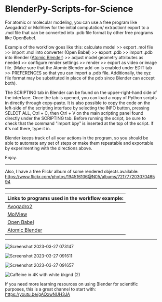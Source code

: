 # BlenderPy-Scripts-for-Science
For atomic or molecular modeling, you can use a free program like Avogadro2 or MolView for the initial computation/ extraction/ export to a .mol file that can be converted into .pdb file format by other free programs like OpenBabel. 

Example of the workflow goes like this: calculate model >> export .mol file >> import .mol into converter (Open Babel) >> export .pdb >> import .pdb into Blender ([Atomic Blender](https://docs.blender.org/manual/en/latest/addons/import_export/mesh_atomic.html)) >> adjust model geometry attributes as needed >> configure render settings >> render >> export as video or image file. 
(Make sure that the Atomic Blender add-on is enabled under EDIT tab >> PREFERENCES so that you can import a .pdb file. Additionally, the xyz file format may be substituted in place of the pdb since Blender can accept both).


The SCRIPTING tab in Blender can be found on the upper-right-hand side of the interface. Once the tab is opened, you can load a copy of Python scripts in directly through copy-paste. It is also possible to copy the code on the left-side of the scripting interface by selecting the INFO button, pressing SELECT ALL, Ctrl + C, then Ctrl + V on the main scripting panel found directly under the SCRIPTING tab. Before running the script, be sure to check that the command "import bpy" is inserted at the top of the script. If it's not there, type it in.

Blender keeps track of all your actions in the program, so you should be able to automate any set of steps or make them repeatable and exportable by experimenting with the directions above. 

Enjoy. 
_______________________________________________________________________________________________________________________________________________________________________

Also, I have a free Flickr album of some rendered objects available: https://www.flickr.com/photos/194516106@N05/albums/72177720307046594

_______________________________________________________________________________________________________________________________________________________________________

| Links to programs used in the workflow example: |
|-|
| [Avogadro2](https://github.com/openchemistry/avogadrolibs) |
| [MolView](https://molview.org) |
| [Open Babel](https://github.com/openbabel/openbabel/releases/tag/openbabel-3-1-1) |
| [Atomic Blender](https://docs.blender.org/manual/en/latest/addons/import_export/mesh_atomic.html) |

_______________________________________________________________________________________________________________________________________________________________________


![Screenshot 2023-03-27 073147](https://user-images.githubusercontent.com/88035770/227973246-258a7ede-ee07-4eb2-80b0-53905947d27e.png)


![Screenshot 2023-03-27 091611](https://user-images.githubusercontent.com/88035770/227973274-b59f7e5b-d207-4a14-b9e3-d391de7d40d0.png)


![Screenshot 2023-03-27 091657](https://user-images.githubusercontent.com/88035770/228775472-7f24bae2-b840-4d99-af93-87f24ca062c9.png)


![Caffeine in 4K with white bkgnd (2)](https://user-images.githubusercontent.com/88035770/228815450-ed9df092-184b-4560-8de3-5a4cabe3c296.png)



If you need more learning resources on using Blender for scientific purposes, this is a great channel to start with: https://youtu.be/gAQxwNUH3JA
